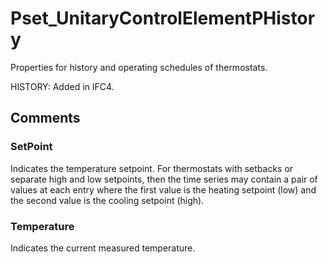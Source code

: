 # Pset_UnitaryControlElementPHistory

Properties for history and operating schedules of thermostats.
<!-- end of short definition -->

 HISTORY: Added in IFC4.


## Comments

### SetPoint

Indicates the temperature setpoint. For thermostats with setbacks or separate high and low setpoints, then the time series may contain a pair of values at each entry where the first value is the heating setpoint (low) and the second value is the cooling setpoint (high).

### Temperature

Indicates the current measured temperature.


